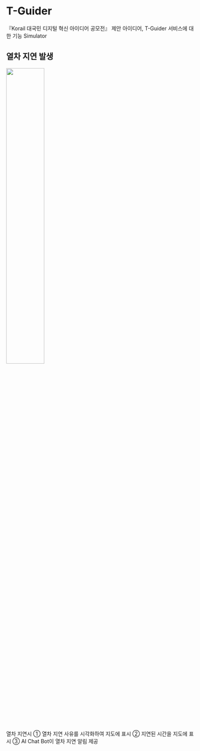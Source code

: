 # T-Guider
『Korail 대국민 디지털 혁신 아이디어 공모전』 제안 아이디어, T-Guider 서비스에 대한 기능 Simulator

## 열차 지연 발생
<img src = "https://github.com/user-attachments/assets/aefc428e-8798-44f4-a06a-294bb88838c6" width="45%" height="45%">

열차 지연시
① 열차 지연 사유를 시각화하여 지도에 표시
② 지연된 시간을 지도에 표시
③ AI Chat Bot이 열차 지연 알림 제공
